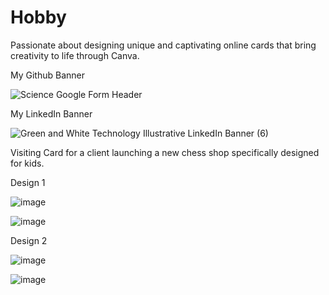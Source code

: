 # Hobby
Passionate about designing unique and captivating online cards that bring creativity to life through Canva.

My Github Banner

![Science Google Form Header](https://github.com/user-attachments/assets/71b37082-47cb-48a5-9ce4-71a975aed705)

My LinkedIn Banner

![Green and White Technology Illustrative LinkedIn Banner (6)](https://github.com/user-attachments/assets/18ff1495-74e9-412b-a235-e5c2ce4ce39c)

Visiting Card for a client launching a new chess shop specifically designed for kids.

Design 1

![image](https://github.com/user-attachments/assets/f1d8170f-3ad1-4e44-b6b1-05961955c679)

![image](https://github.com/user-attachments/assets/6ce5ace4-8284-4913-9028-80a1f9518cf0)

Design 2

![image](https://github.com/user-attachments/assets/6c456258-83b4-4bca-b8d3-dd460b0beb4d)

![image](https://github.com/user-attachments/assets/c5b5bbe2-8d46-4e9b-b508-f1be95a84192)





